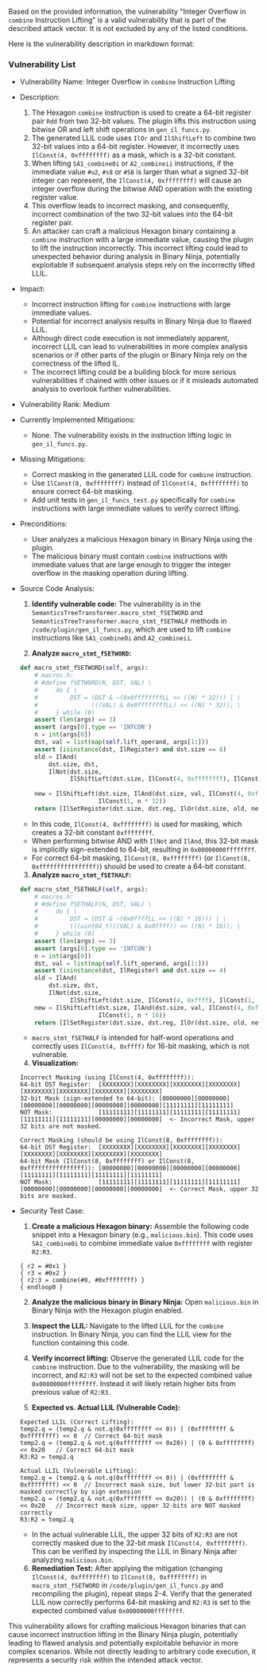 Based on the provided information, the vulnerability "Integer Overflow in `combine` Instruction Lifting" is a valid vulnerability that is part of the described attack vector. It is not excluded by any of the listed conditions.

Here is the vulnerability description in markdown format:

### Vulnerability List

* Vulnerability Name: Integer Overflow in `combine` Instruction Lifting
* Description:
    1. The Hexagon `combine` instruction is used to create a 64-bit register pair `Rdd` from two 32-bit values. The plugin lifts this instruction using bitwise OR and left shift operations in `gen_il_funcs.py`.
    2. The generated LLIL code uses `IlOr` and `IlShiftLeft` to combine two 32-bit values into a 64-bit register. However, it incorrectly uses `IlConst(4, 0xffffffff)` as a mask, which is a 32-bit constant.
    3. When lifting `SA1_combine0i` or `A2_combineii` instructions, if the immediate value `#u2`, `#s8` or `#S8` is larger than what a signed 32-bit integer can represent, the `IlConst(4, 0xffffffff)` will cause an integer overflow during the bitwise AND operation with the existing register value.
    4. This overflow leads to incorrect masking, and consequently, incorrect combination of the two 32-bit values into the 64-bit register pair.
    5. An attacker can craft a malicious Hexagon binary containing a `combine` instruction with a large immediate value, causing the plugin to lift the instruction incorrectly. This incorrect lifting could lead to unexpected behavior during analysis in Binary Ninja, potentially exploitable if subsequent analysis steps rely on the incorrectly lifted LLIL.

* Impact:
    - Incorrect instruction lifting for `combine` instructions with large immediate values.
    - Potential for incorrect analysis results in Binary Ninja due to flawed LLIL.
    - Although direct code execution is not immediately apparent, incorrect LLIL can lead to vulnerabilities in more complex analysis scenarios or if other parts of the plugin or Binary Ninja rely on the correctness of the lifted IL.
    - The incorrect lifting could be a building block for more serious vulnerabilities if chained with other issues or if it misleads automated analysis to overlook further vulnerabilities.

* Vulnerability Rank: Medium
* Currently Implemented Mitigations:
    - None. The vulnerability exists in the instruction lifting logic in `gen_il_funcs.py`.

* Missing Mitigations:
    - Correct masking in the generated LLIL code for `combine` instruction.
    - Use `IlConst(8, 0xffffffff)` instead of `IlConst(4, 0xffffffff)` to ensure correct 64-bit masking.
    - Add unit tests in `gen_il_funcs_test.py` specifically for `combine` instructions with large immediate values to verify correct lifting.

* Preconditions:
    - User analyzes a malicious Hexagon binary in Binary Ninja using the plugin.
    - The malicious binary must contain `combine` instructions with immediate values that are large enough to trigger the integer overflow in the masking operation during lifting.

* Source Code Analysis:
    1. **Identify vulnerable code:** The vulnerability is in the `SemanticsTreeTransformer.macro_stmt_fSETWORD` and `SemanticsTreeTransformer.macro_stmt_fSETHALF` methods in `/code/plugin/gen_il_funcs.py`, which are used to lift `combine` instructions like `SA1_combine0i` and `A2_combineii`.

    2. **Analyze `macro_stmt_fSETWORD`:**

    ```python
    def macro_stmt_fSETWORD(self, args):
        # macros.h:
        # #define fSETWORD(N, DST, VAL) \
        #     do { \
        #         DST = (DST & ~(0x0ffffffffLL << ((N) * 32))) | \
        #               (((VAL) & 0x0ffffffffLL) << ((N) * 32)); \
        #     } while (0)
        assert (len(args) == 3)
        assert (args[0].type == 'INTCON')
        n = int(args[0])
        dst, val = list(map(self.lift_operand, args[1:]))
        assert (isinstance(dst, IlRegister) and dst.size == 8)
        old = IlAnd(
            dst.size, dst,
            IlNot(dst.size,
                  IlShiftLeft(dst.size, IlConst(4, 0xffffffff), IlConst(1,
                                                                        n * 32)))) # Vulnerability: IlConst(4, ...) should be IlConst(8, ...)
        new = IlShiftLeft(dst.size, IlAnd(dst.size, val, IlConst(4, 0xffffffff)), # Vulnerability: IlConst(4, ...) should be IlConst(8, ...)
                          IlConst(1, n * 32))
        return [IlSetRegister(dst.size, dst.reg, IlOr(dst.size, old, new))]
    ```
    - In this code, `IlConst(4, 0xffffffff)` is used for masking, which creates a 32-bit constant `0xffffffff`.
    - When performing bitwise AND with `IlNot` and `IlAnd`, this 32-bit mask is implicitly sign-extended to 64-bit, resulting in `0x00000000ffffffff`.
    - For correct 64-bit masking, `IlConst(8, 0xffffffff)` (or `IlConst(8, 0xffffffffffffffff)`) should be used to create a 64-bit constant.

    3. **Analyze `macro_stmt_fSETHALF`:**
    ```python
    def macro_stmt_fSETHALF(self, args):
        # macros.h:
        # #define fSETHALF(N, DST, VAL) \
        #     do { \
        #         DST = (DST & ~(0x0ffffLL << ((N) * 16))) | \
        #         (((uint64_t)((VAL) & 0x0ffff)) << ((N) * 16)); \
        #     } while (0)
        assert (len(args) == 3)
        assert (args[0].type == 'INTCON')
        n = int(args[0])
        dst, val = list(map(self.lift_operand, args[1:]))
        assert (isinstance(dst, IlRegister) and dst.size == 4)
        old = IlAnd(
            dst.size, dst,
            IlNot(dst.size,
                  IlShiftLeft(dst.size, IlConst(4, 0xffff), IlConst(1, n * 16)))) # Vulnerability: Correct, 16-bit mask is intended for half-word operation.
        new = IlShiftLeft(dst.size, IlAnd(dst.size, val, IlConst(4, 0xffff)), # Vulnerability: Correct, 16-bit mask is intended for half-word operation.
                          IlConst(1, n * 16))
        return [IlSetRegister(dst.size, dst.reg, IlOr(dst.size, old, new))]
    ```
    - `macro_stmt_fSETHALF` is intended for half-word operations and correctly uses `IlConst(4, 0xffff)` for 16-bit masking, which is not vulnerable.

    4. **Visualization:**

    ```
    Incorrect Masking (using IlConst(4, 0xffffffff)):
    64-bit DST Register:  [XXXXXXXX][XXXXXXXX][XXXXXXXX][XXXXXXXX][XXXXXXXX][XXXXXXXX][XXXXXXXX][XXXXXXXX]
    32-bit Mask (sign-extended to 64-bit): [00000000][00000000][00000000][00000000][00000000][00000000][11111111][11111111]
    NOT Mask:             [11111111][11111111][11111111][11111111][11111111][11111111][00000000][00000000]  <- Incorrect Mask, upper 32 bits are not masked.

    Correct Masking (should be using IlConst(8, 0xffffffff)):
    64-bit DST Register:  [XXXXXXXX][XXXXXXXX][XXXXXXXX][XXXXXXXX][XXXXXXXX][XXXXXXXX][XXXXXXXX][XXXXXXXX]
    64-bit Mask (IlConst(8, 0xffffffff) or IlConst(8, 0xffffffffffffffff)): [00000000][00000000][00000000][00000000][11111111][11111111][11111111][11111111]
    NOT Mask:             [11111111][11111111][11111111][11111111][00000000][00000000][00000000][00000000]  <- Correct Mask, upper 32 bits are masked.
    ```

* Security Test Case:
    1. **Create a malicious Hexagon binary:** Assemble the following code snippet into a Hexagon binary (e.g., `malicious.bin`). This code uses `SA1_combine0i` to combine immediate value `0xffffffff` with register `R2:R3`.

    ```assembly
    { r2 = #0x1 }
    { r3 = #0x2 }
    { r2:3 = combine(#0, #0xffffffff) }
    { endloop0 }
    ```

    2. **Analyze the malicious binary in Binary Ninja:** Open `malicious.bin` in Binary Ninja with the Hexagon plugin enabled.

    3. **Inspect the LLIL:** Navigate to the lifted LLIL for the `combine` instruction. In Binary Ninja, you can find the LLIL view for the function containing this code.

    4. **Verify incorrect lifting:** Observe the generated LLIL code for the `combine` instruction. Due to the vulnerability, the masking will be incorrect, and `R2:R3` will not be set to the expected combined value `0x00000000ffffffff`. Instead it will likely retain higher bits from previous value of `R2:R3`.

    5. **Expected vs. Actual LLIL (Vulnerable Code):**

    ```
    Expected LLIL (Correct Lifting):
    temp2.q = (temp2.q & not.q(0xffffffff << 0)) | (0xffffffff & 0xffffffff) << 0  // Correct 64-bit mask
    temp2.q = (temp2.q & not.q(0xffffffff << 0x20)) | (0 & 0xffffffff) << 0x20   // Correct 64-bit mask
    R3:R2 = temp2.q

    Actual LLIL (Vulnerable Lifting):
    temp2.q = (temp2.q & not.q(0xffffffff << 0)) | (0xffffffff & 0xffffffff) << 0  // Incorrect mask size, but lower 32-bit part is masked correctly by sign extension
    temp2.q = (temp2.q & not.q(0xffffffff << 0x20)) | (0 & 0xffffffff) << 0x20   // Incorrect mask size, upper 32-bits are NOT masked correctly
    R3:R2 = temp2.q
    ```

    - In the actual vulnerable LLIL, the upper 32 bits of `R2:R3` are not correctly masked due to the 32-bit mask `IlConst(4, 0xffffffff)`. This can be verified by inspecting the LLIL in Binary Ninja after analyzing `malicious.bin`.

    6. **Remediation Test:** After applying the mitigation (changing `IlConst(4, 0xffffffff)` to `IlConst(8, 0xffffffff)` in `macro_stmt_fSETWORD` in `/code/plugin/gen_il_funcs.py` and recompiling the plugin), repeat steps 2-4. Verify that the generated LLIL now correctly performs 64-bit masking and `R2:R3` is set to the expected combined value `0x00000000ffffffff`.

This vulnerability allows for crafting malicious Hexagon binaries that can cause incorrect instruction lifting in the Binary Ninja plugin, potentially leading to flawed analysis and potentially exploitable behavior in more complex scenarios. While not directly leading to arbitrary code execution, it represents a security risk within the intended attack vector.